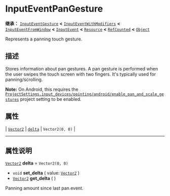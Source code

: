 <!-- ⚠ 请勿编辑本文件 ⚠ -->
<!-- 本文档使用脚本从 WeDot 引擎源码仓库生成。 -->
<!-- 生成脚本：https://github.com/WeDot-Engine/WeDot/tree/4.3/doc/tools/make_md.py； -->
<!-- 原文件：https://github.com/WeDot-Engine/WeDot/tree/4.3/doc/classes/InputEventPanGesture.xml。 -->

<div id="_class_inputeventpangesture"></div>

# InputEventPanGesture

**继承：** [`InputEventGesture`](class_inputeventgesture.md) **<** [`InputEventWithModifiers`](class_inputeventwithmodifiers.md) **<** [`InputEventFromWindow`](class_inputeventfromwindow.md) **<** [`InputEvent`](class_inputevent.md) **<** [`Resource`](class_resource.md) **<** [`RefCounted`](class_refcounted.md) **<** [`Object`](class_object.md)

Represents a panning touch gesture.

## 描述

Stores information about pan gestures. A pan gesture is performed when the user swipes the touch screen with two fingers. It's typically used for panning/scrolling.

 **Note:** On Android, this requires the [`ProjectSettings.input_devices/pointing/android/enable_pan_and_scale_gestures`](#class_projectsettings_property_input_devices/pointing/android/enable_pan_and_scale_gestures) project setting to be enabled.

## 属性

| [`Vector2`](class_vector2.md) | [`delta`](#class_inputeventpangesture_property_delta) | ``Vector2(0, 0)`` |

<!-- rst-class:: classref-section-separator -->

---

## 属性说明

<div id="_class_inputeventpangesture_property_delta"></div>

[`Vector2`](class_vector2.md) **delta** = ``Vector2(0, 0)`` <div id="class_inputeventpangesture_property_delta"></div>

- `void` **set_delta** ( value: [`Vector2`](class_vector2.md) )
- [`Vector2`](class_vector2.md) **get_delta** ( )

Panning amount since last pan event.

[^virtual]: 本方法通常需要用户覆盖才能生效。
[^const]: 本方法无副作用，不会修改该实例的任何成员变量。
[^vararg]: 本方法除了能接受在此处描述的参数外，还能够继续接受任意数量的参数。
[^constructor]: 本方法用于构造某个类型。
[^static]: 调用本方法无需实例，可直接使用类名进行调用。
[^operator]: 本方法描述的是使用本类型作为左操作数的有效运算符。
[^bitfield]: 这个值是由下列位标志构成位掩码的整数。
[^void]: 无返回值。
